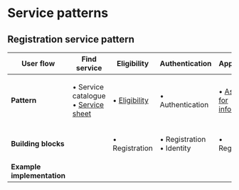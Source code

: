 # Service patterns

##

## Registration service pattern

| **User flow**              | Find service                                                                 | Eligibility                                   | Authentication                      | Application                                                 | Confirmation   |
| -------------------------- | ---------------------------------------------------------------------------- | --------------------------------------------- | ----------------------------------- | ----------------------------------------------------------- | -------------- |
| **Pattern**                | <p>• Service catalogue<br>• <a href="service-sheet.md">Service sheet</a></p> | • [Eligibility](check-a-users-eligibility.md) | • Authentication                    | • [Asking for information](asking-users-for-information.md) | • Confirmation |
| **Building blocks**        |                                                                              | • Registration                                | <p>• Registration<br>• Identity</p> | • Registration                                              |                |
| **Example implementation** |                                                                              |                                               |                                     |                                                             |                |
